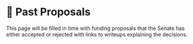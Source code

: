 # 📑 Past Proposals

This page will be filled in time with funding proposals that the Senate has either accepted or rejected with links to writeups explaining the decisions.&#x20;
